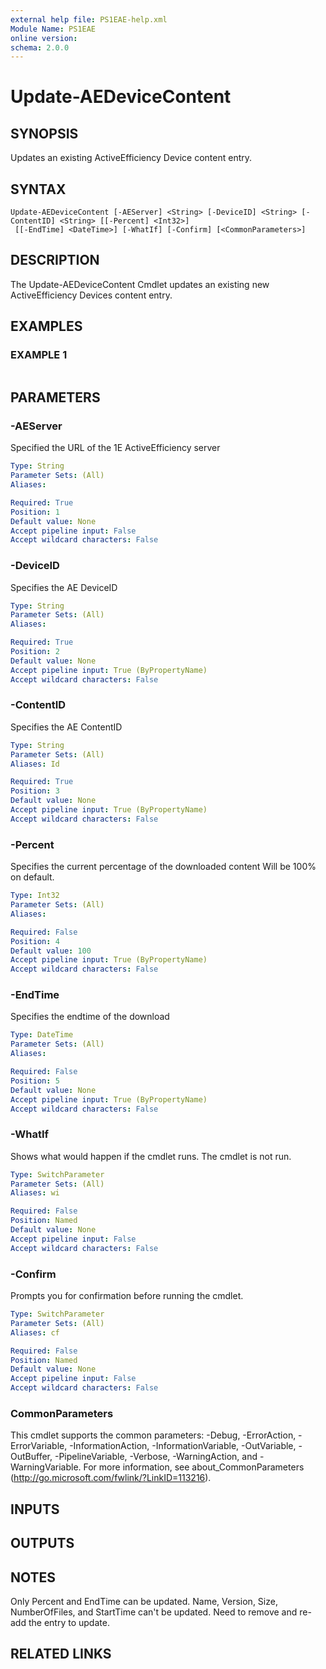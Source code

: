 ```yaml
---
external help file: PS1EAE-help.xml
Module Name: PS1EAE
online version:
schema: 2.0.0
---
```


# Update-AEDeviceContent

## SYNOPSIS
Updates an existing ActiveEfficiency Device content entry.

## SYNTAX

```
Update-AEDeviceContent [-AEServer] <String> [-DeviceID] <String> [-ContentID] <String> [[-Percent] <Int32>]
 [[-EndTime] <DateTime>] [-WhatIf] [-Confirm] [<CommonParameters>]
```

## DESCRIPTION
The Update-AEDeviceContent Cmdlet updates an existing new ActiveEfficiency Devices content entry.

## EXAMPLES

### EXAMPLE 1
```

```

## PARAMETERS

### -AEServer
Specified the URL of the 1E ActiveEfficiency server

```yaml
Type: String
Parameter Sets: (All)
Aliases:

Required: True
Position: 1
Default value: None
Accept pipeline input: False
Accept wildcard characters: False
```

### -DeviceID
Specifies the AE DeviceID

```yaml
Type: String
Parameter Sets: (All)
Aliases:

Required: True
Position: 2
Default value: None
Accept pipeline input: True (ByPropertyName)
Accept wildcard characters: False
```

### -ContentID
Specifies the AE ContentID

```yaml
Type: String
Parameter Sets: (All)
Aliases: Id

Required: True
Position: 3
Default value: None
Accept pipeline input: True (ByPropertyName)
Accept wildcard characters: False
```

### -Percent
Specifies the current percentage of the downloaded content
Will be 100% on default.

```yaml
Type: Int32
Parameter Sets: (All)
Aliases:

Required: False
Position: 4
Default value: 100
Accept pipeline input: True (ByPropertyName)
Accept wildcard characters: False
```

### -EndTime
Specifies the endtime of the download

```yaml
Type: DateTime
Parameter Sets: (All)
Aliases:

Required: False
Position: 5
Default value: None
Accept pipeline input: True (ByPropertyName)
Accept wildcard characters: False
```

### -WhatIf
Shows what would happen if the cmdlet runs.
The cmdlet is not run.

```yaml
Type: SwitchParameter
Parameter Sets: (All)
Aliases: wi

Required: False
Position: Named
Default value: None
Accept pipeline input: False
Accept wildcard characters: False
```

### -Confirm
Prompts you for confirmation before running the cmdlet.

```yaml
Type: SwitchParameter
Parameter Sets: (All)
Aliases: cf

Required: False
Position: Named
Default value: None
Accept pipeline input: False
Accept wildcard characters: False
```

### CommonParameters
This cmdlet supports the common parameters: -Debug, -ErrorAction, -ErrorVariable, -InformationAction, -InformationVariable, -OutVariable, -OutBuffer, -PipelineVariable, -Verbose, -WarningAction, and -WarningVariable.
For more information, see about_CommonParameters (http://go.microsoft.com/fwlink/?LinkID=113216).

## INPUTS

## OUTPUTS

## NOTES
Only Percent and EndTime can be updated.
Name, Version, Size, NumberOfFiles, and StartTime can't be updated.
Need to remove and re-add the entry to update.

## RELATED LINKS
